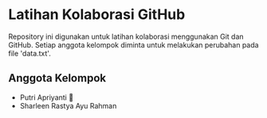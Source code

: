 # Latihan Kolaborasi GitHub

Repository ini digunakan untuk latihan kolaborasi menggunakan Git dan GitHub. 
Setiap anggota kelompok diminta untuk melakukan perubahan pada file 'data.txt'.

## Anggota Kelompok
- Putri Apriyanti 🍉
- Sharleen Rastya Ayu Rahman
